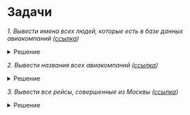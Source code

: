# Задачи 

*1. Вывести имена всех людей, которые есть в базе данных авиакомпаний ([ссылка](https://sql-academy.org/ru/trainer/tasks/1))*

<details>
<summary>Решение</summary>

``` sql
SELECT name
FROM Passenger
```
</details>

*2. Вывести названия всеx авиакомпаний ([ссылка](https://sql-academy.org/ru/trainer/tasks/2))*

<details>
<summary>Решение</summary>

``` sql
SELECT name
FROM Company;
```
</details>

*3. Вывести все рейсы, совершенные из Москвы ([ссылка](https://sql-academy.org/ru/trainer/tasks/3))*

<details>
<summary>Решение</summary>

``` sql
SELECT *
FROM Trip
WHERE town_from LIKE 'Moscow'
```
</details>

